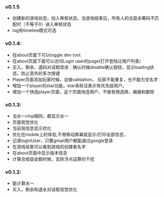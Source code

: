 ### v0.1.5
- 创建新的游戏状态，加入审核状态。当游戏结束后，所有人的总盈余筹码不匹配时（不等于0）进入审核状态
- log有timeline模式可选
  


### v0.1.4:
- 在about页面下可以toggle dev tool.
- 在about页面下面可以访问Login user的page(打开登陆过用户列表）
- 买入，剩余，退码对话框改进：确认时候disable确认按钮，显示loading状态，防止意外的多次按键
- Player页面添加玩家时候，会做validation， 玩家不能重复，也不能为空名字
- 增加一个player的star功能，star来标注表示有优先级用户。
- 增加一个快选player页面，这个页面快选用户，不做有限选择，编辑和删除

### v0.1.3: 
- 当水一chip相同，都显示水一
- 页面视觉优化
- 当前局信息显示优化
- 优化在mobile上的体验,不用移动屏幕就显示/打印全部信息，
- 记录loginUser，只要gmail用户都能通过google登录
- 在游戏局里可以看到游戏的创建者名字
- 在about页面中显示版本信息
- 计算总收益金额时候，去除浮点运算的干扰
  
  
### v0.1.2: 
- 能计算水一
- 买入，剩余和退水对话框视觉优化
